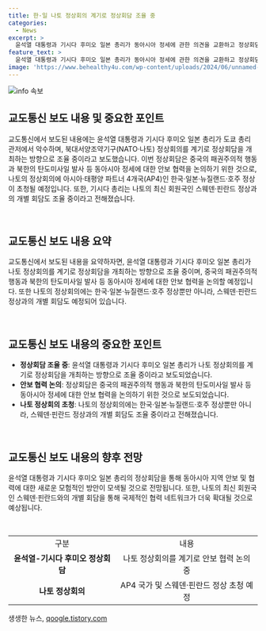 ```yaml
---
title: 한·일 나토 정상회의 계기로 정상회담 조율 중
categories:
  - News
excerpt: >
  윤석열 대통령과 기시다 후미오 일본 총리가 동아시아 정세에 관한 의견을 교환하고 정상회담을 조율하고 있는 소식이 전해졌다. 중국의 패권주의적 행동과 북한의 탄도미사일 발사에 대응하여 안보 협력을 논의하며, 나토 정상회의를 계기로 한국, 일본, 뉴질랜드, 호주의 정상들이 초청될 예정이다. 또한, 기시다 총리는 나토의 최신 회원국인 스웨덴과 핀란드 정상과의 개별 회담도 조율 중이라고 전해지고 있다.
feature_text: >
  윤석열 대통령과 기시다 후미오 일본 총리가 동아시아 정세에 관한 의견을 교환하고 정상회담을 조율하고 있는 소식이 전해졌다. 중국의 패권주의적 행동과 북한의 탄도미사일 발사에 대응하여 안보 협력을 논의하며, 나토 정상회의를 계기로 한국, 일본, 뉴질랜드, 호주의 정상들이 초청될 예정이다. 또한, 기시다 총리는 나토의 최신 회원국인 스웨덴과 핀란드 정상과의 개별 회담도 조율 중이라고 전해지고 있다.
image: 'https://www.behealthy4u.com/wp-content/uploads/2024/06/unnamed-file.png'
---
```


<p><img src="https://www.behealthy4u.com/wp-content/uploads/2024/06/unnamed-file.png" alt="info 속보" /></p>

<h2 data-ke-size="size26">교도통신 보도 내용 및 중요한 포인트</h2>

<p>교도통신에서 보도된 내용에는 윤석열 대통령과 기시다 후미오 일본 총리가 도쿄 총리 관저에서 악수하며, 북대서양조약기구(NATO·나토) 정상회의를 계기로 정상회담을 개최하는 방향으로 조율 중이라고 보도했습니다. 이번 정상회담은 중국의 패권주의적 행동과 북한의 탄도미사일 발사 등 동아시아 정세에 대한 안보 협력을 논의하기 위한 것으로, 나토의 정상회의에 아시아·태평양 파트너 4개국(AP4)인 한국·일본·뉴질랜드·호주 정상이 초청될 예정입니다. 또한, 기시다 총리는 나토의 최신 회원국인 스웨덴·핀란드 정상과의 개별 회담도 조율 중이라고 전해졌습니다.</p>

<p data-ke-size="size16">&nbsp;</p>

<h2 data-ke-size="size24">교도통신 보도 내용 요약</h2>

<p>교도통신에서 보도된 내용을 요약하자면, 윤석열 대통령과 기시다 후미오 일본 총리가 나토 정상회의를 계기로 정상회담을 개최하는 방향으로 조율 중이며, 중국의 패권주의적 행동과 북한의 탄도미사일 발사 등 동아시아 정세에 대한 안보 협력을 논의할 예정입니다. 또한 나토의 정상회의에는 한국·일본·뉴질랜드·호주 정상뿐만 아니라, 스웨덴·핀란드 정상과의 개별 회담도 예정되어 있습니다.</p>

<p data-ke-size="size16">&nbsp;</p>

<h2 data-ke-size="size24">교도통신 보도 내용의 중요한 포인트</h2>

<ul>
<li><b>정상회담 조율 중</b>: 윤석열 대통령과 기시다 후미오 일본 총리가 나토 정상회의를 계기로 정상회담을 개최하는 방향으로 조율 중이라고 보도되었습니다.</li>
<li><b>안보 협력 논의</b>: 정상회담은 중국의 패권주의적 행동과 북한의 탄도미사일 발사 등 동아시아 정세에 대한 안보 협력을 논의하기 위한 것으로 보도되었습니다.</li>
<li><b>나토 정상회의 초청</b>: 나토의 정상회의에는 한국·일본·뉴질랜드·호주 정상뿐만 아니라, 스웨덴·핀란드 정상과의 개별 회담도 조율 중이라고 전해졌습니다.</li>
</ul>

<p data-ke-size="size16">&nbsp;</p>

<h2 data-ke-size="size24">교도통신 보도 내용의 향후 전망</h2>

<p>윤석열 대통령과 기시다 후미오 일본 총리의 정상회담을 통해 동아시아 지역 안보 및 협력에 대한 새로운 모험적인 방안이 모색될 것으로 전망됩니다. 또한, 나토의 최신 회원국인 스웨덴·핀란드와의 개별 회담을 통해 국제적인 협력 네트워크가 더욱 확대될 것으로 예상됩니다.</p>

<p data-ke-size="size16">&nbsp;</p>

<table>
  <tr>
    <td style="text-align: center;">구분</td>
    <td style="text-align: center;">내용</td>
  </tr>
  <tr>
    <td style="text-align: center; height: 17px;"><b>윤석열-기시다 후미오 정상회담</b></td>
    <td style="text-align: center; height: 17px;">나토 정상회의를 계기로 안보 협력 논의 중</td>
  </tr>
  <tr>
    <td style="text-align: center; height: 17px;"><b>나토 정상회의</b></td>
    <td style="text-align: center; height: 17px;">AP4 국가 및 스웨덴·핀란드 정상 초청 예정</td>
  </tr>
</table>
생생한 뉴스, <a href="https://qoogle.tistory.com" rel="dofollow">qoogle.tistory.com</a>


